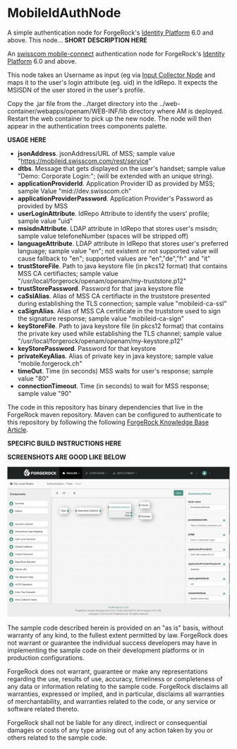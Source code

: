 <!--
 * The contents of this file are subject to the terms of the Common Development and
 * Distribution License (the License). You may not use this file except in compliance with the
 * License.
 *
 * You can obtain a copy of the License at legal/CDDLv1.0.txt. See the License for the
 * specific language governing permission and limitations under the License.
 *
 * When distributing Covered Software, include this CDDL Header Notice in each file and include
 * the License file at legal/CDDLv1.0.txt. If applicable, add the following below the CDDL
 * Header, with the fields enclosed by brackets [] replaced by your own identifying
 * information: "Portions copyright [year] [name of copyright owner]".
 *
 * Copyright ${data.get('yyyy')} ForgeRock AS.
-->
# MobileIdAuthNode

A simple authentication node for ForgeRock's [Identity Platform][forgerock_platform] 6.0 and above.
This node... **SHORT DESCRIPTION HERE**

An [swisscom mobile-connect](https://www.swisscom.ch/de/business/mobile-id/overview.html) authentication node for ForgeRock's [Identity Platform][forgerock_platform] 6.0 and above.

This node takes an Username as input (eg via [Input Collector Node](https://github.com/ForgeRock/input-collector-auth-tree-node) and maps it to the user's login attribute (eg. uid) in the IdRepo. It expects the MSISDN of the user stored in the user's profile.

Copy the .jar file from the ../target directory into the ../web-container/webapps/openam/WEB-INF/lib directory where AM is deployed. Restart the web container to pick up the new node. The node will then appear in the authentication trees components palette.


**USAGE HERE**

* __jsonAddress__. jsonAddress/URL of MSS; sample value "https://mobileid.swisscom.com/rest/service"
* __dtbs__. Message that gets displayed on the user's handset; sample value "Demo: Corporate Login:"; (will be extended with an unique string).
* __applicationProviderId__. Application Provider ID as provided by MSS; sample Value "mid://dev.swisscom.ch"
* __applicationProviderPassword__. Application Provider's Password as provided by MSS
* __userLoginAttribute__. IdRepo Attribute to identify the users' profile; sample value "uid"
* __msisdnAttribute__. LDAP attribute in IdRepo that stores user's msisdn; sample value telefoneNumber (spaces will be stripped off)
* __languageAttribute__. LDAP attribute in IdRepo that stores user's preferred language; sample value "en"; not existent or not supported value will cause fallback to "en"; supported values are "en","de","fr" and "it"
* __trustStoreFile__. Path to java keystore file (in pkcs12 format) that contains MSS CA certifiactes; sample value "/usr/local/forgerock/openam/openam/my-truststore.p12"
* __trustStorePassword__. Password for that java keystore file
* __caSslAlias__. Alias of MSS CA certifiacte in the truststore presented during establishing the TLS connection; sample value "mobileid-ca-ssl"
* __caSignAlias__. Alias of MSS CA certificate in the truststore used to sign the signature response; sample value "mobileid-ca-sign"
* __keyStoreFile__. Path to java keystore file (in pkcs12 format) that contains the private key used while establishing the TLS channel; sample value "/usr/local/forgerock/openam/openam/my-keystore.p12"
* __keyStorePassword__. Password for that keystore
* __privateKeyAlias__. Alias of private key in java keystore; sample value "mobile.forgerock.ch"
* __timeOut__. Time (in seconds) MSS waits for user's response; sample value "80"
* __connectionTimeout__. Time (in seconds) to wait for MSS response; sample value "90"


The code in this repository has binary dependencies that live in the ForgeRock maven repository. Maven can be configured to authenticate to this repository by following the following [ForgeRock Knowledge Base Article](https://backstage.forgerock.com/knowledge/kb/article/a74096897).

**SPECIFIC BUILD INSTRUCTIONS HERE**

**SCREENSHOTS ARE GOOD LIKE BELOW**

![ScreenShot](./example.png)


The sample code described herein is provided on an "as is" basis, without warranty of any kind, to the fullest extent permitted by law. ForgeRock does not warrant or guarantee the individual success developers may have in implementing the sample code on their development platforms or in production configurations.

ForgeRock does not warrant, guarantee or make any representations regarding the use, results of use, accuracy, timeliness or completeness of any data or information relating to the sample code. ForgeRock disclaims all warranties, expressed or implied, and in particular, disclaims all warranties of merchantability, and warranties related to the code, or any service or software related thereto.

ForgeRock shall not be liable for any direct, indirect or consequential damages or costs of any type arising out of any action taken by you or others related to the sample code.

[forgerock_platform]: https://www.forgerock.com/platform/  
